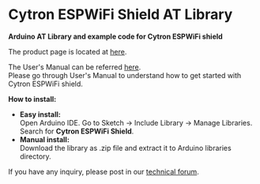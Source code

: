 # Cytron ESPWiFi Shield AT Library

<strong>Arduino AT Library and example code for Cytron ESPWiFi shield</strong>

The product page is located at <a href="http://www.cytron.com.my/p-shield-esp-wifi" target="_blank">here</a>.

The User's Manual can be referred  <a href="https://docs.google.com/document/d/1LAc8jJ9u6FDcugRvzn4Bewz6karp-EPfDKOmeD8yw84/view" target="_blank">here</a>.</br>
Please go through User's Manual to understand how to get started with Cytron ESPWiFi shield.

<strong>How to install:</strong><br/>
<ul>
<li><strong>Easy install:</strong></br>
Open Arduino IDE. Go to Sketch -> Include Library -> Manage Libraries. Search for <strong>Cytron ESPWiFi Shield</strong>.
<li><strong>Manual install:</strong></br>
Download the library as .zip file and extract it to Arduino libraries directory.
</li>
</ul>

If you have any inquiry, please post in our <a href="http://forum.cytron.com.my/" target="_blank">technical forum</a>.

